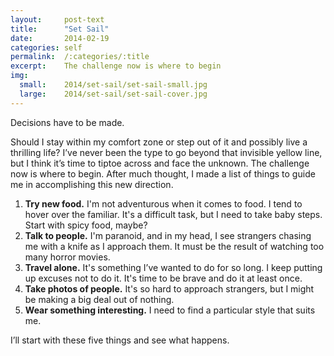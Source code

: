 ```yaml
---
layout:     post-text
title:      "Set Sail"
date:       2014-02-19
categories: self
permalink:  /:categories/:title
excerpt:    The challenge now is where to begin
img:
  small:    2014/set-sail/set-sail-small.jpg
  large:    2014/set-sail/set-sail-cover.jpg
---
```

Decisions have to be made.

Should I stay within my comfort zone or step out of it and possibly live a thrilling life? I’ve never been the type to go beyond that invisible yellow line, but I think it’s time to tiptoe across and face the unknown. The challenge now is where to begin. After much thought, I made a list of things to guide me in accomplishing this new direction.

1. **Try new food.** I'm not adventurous when it comes to food. I tend to hover over the familiar. It's a difficult task, but I need to take baby steps. Start with spicy food, maybe?
2. **Talk to people.** I'm paranoid, and in my head, I see strangers chasing me with a knife as I approach them. It must be the result of watching too many horror movies.
3. **Travel alone.** It's something I’ve wanted to do for so long. I keep putting up excuses not to do it. It's time to be brave and do it at least once.
4. **Take photos of people.** It's so hard to approach strangers, but I might be making a big deal out of nothing.
5. **Wear something interesting.** I need to find a particular style that suits me.

I’ll start with these five things and see what happens.

